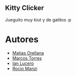 ## Kitty Clicker
Jueguito muy kiut y de gatitos :p

# Autores
- [Matias Orellana](https://github.com/OrellanaMatias)
- [Marcos Torres](https://github.com/mrtorres7)
- [Ian Lucero](https://github.com/Lexotanill)
- [Rocio Manzi](https://github.com/rociomanzi)
